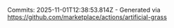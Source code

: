 Commits: 2025-11-01T12:38:53.814Z - Generated via https://github.com/marketplace/actions/artificial-grass
<br>
